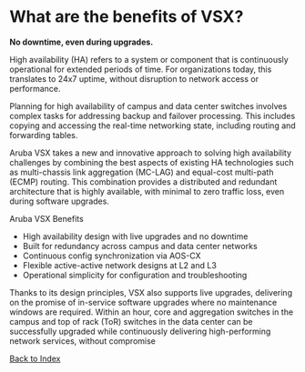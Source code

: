 # What are the benefits of VSX?

**No downtime, even during upgrades.**

High availability (HA) refers to a system or component that is continuously operational for extended periods of time. For organizations today, this translates to 24x7 uptime, without disruption to network access or performance.

Planning for high availability of campus and data center switches involves complex tasks for addressing backup and failover processing. This includes copying and accessing the real-time networking state, including routing and forwarding tables. 

Aruba VSX takes a new and innovative approach to solving high availability challenges by combining the best aspects of existing HA technologies such as multi-chassis link aggregation (MC-LAG) and equal-cost multi-path (ECMP) routing. This combination provides a distributed and redundant architecture that is highly available, with minimal to zero traffic loss, even during software upgrades.

Aruba VSX Benefits

* High availability design with live upgrades and no downtime
* Built for redundancy across campus and data center networks 
* Continuous config synchronization via AOS-CX
* Flexible active-active network designs at L2 and L3
* Operational simplicity for configuration and troubleshooting

Thanks to its design principles, VSX also supports live  upgrades, delivering on the promise of in-service software upgrades where no maintenance windows are required. Within an hour, core and aggregation switches in the campus and top of rack (ToR) switches in the data center can be successfully upgraded while continuously delivering high-performing network services, without compromise

[Back to Index](../index.md)